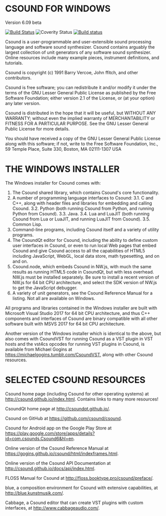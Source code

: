 # CSOUND FOR WINDOWS
Version 6.09 beta

[![Build Status](https://travis-ci.org/csound/csound.svg?branch=develop)](https://travis-ci.org/csound/csound)
![Coverity Status](https://scan.coverity.com/projects/1822/badge.svg)
[![Build status](https://ci.appveyor.com/api/projects/status/1qamc986774rsbjq/branch/develop?svg=true)](https://ci.appveyor.com/project/csound/csound/branch/develop)

Csound is a user-programmable and user-extensible sound processing language and software sound synthesizer. Csound contains arguably the largest collection of unit generators of any software sound synthesizer. Online resources include many example pieces, instrument definitions, and tutorials.

Csound is copyright (c) 1991 Barry Vercoe, John ffitch, and other contributors.

Csound is free software; you can redistribute it and/or modify it under the terms of the GNU Lesser General Public License as published by the Free Software Foundation; either version 2.1 of the License, or (at your option) any later version.

Csound is distributed in the hope that it will be useful, but WITHOUT ANY WARRANTY; without even the implied warranty of MERCHANTABILITY or FITNESS FOR A PARTICULAR PURPOSE. See the GNU Lesser General Public License for more details.

You should have received a copy of the GNU Lesser General Public License along with this software; if not, write to the Free Software Foundation, Inc., 59 Temple Place, Suite 330, Boston, MA 02111-1307 USA

# THE WINDOWS INSTALLER

The Windows installer for Csound comes with:

1. The Csound shared library, which contains Csound's core functionality.
2. A number of programming language interfaces to Csound:
3.1. C and C++, along with header files and libraries for embedding and calling Csound.
3.2. Python (both running Csound from Python, and running Python from Csound).
3.3. Java.
3.4. Lua and LuaJIT (both running Csound from Lua or LuaJIT, and running LuaJIT from Csound).
3.5. Common Lisp.
4. Command-line programs, including Csound itself and a variety of utility programs.
5. The CsoundQt editor for Csound, including the ability to define custom user interfaces in Csound, or even to run local Web pages that embed Csound and give Csound access to all the capabilities of HTML5 including JavaScript, WebGL, local data store, math typesetting, and on and on.
6. Csound.node, which embeds Csound in NW.js, with much the same results as running HTML5 code in CsoundQt, but with less overhead. NW.js must be installed separately. Be sure to install a recent version of NW.js for 64 bit CPU architecture, and select the SDK version of NW.js to get the JavaScript debugger.
7. A variety of unit generators, see the Csound Reference Manual for a listing. Not all are available on Windows.

All programs and libraries contained in the Windows installer are built with Microsoft Visual Studio 2017 for 64 bit CPU architecture, and thus C++ components and interfaces of Csound are binary compatible with all other software built with MSVS 2017 for 64 bit CPU architecture.

Another version of the Windows installer which is identical to the above, but also comes with CsoundVST for running Csound as a VST plugin in VST hosts and the vst4cs opcodes for running VST plugins in Csound, is available from Michael Gogins at https://michaelgogins.tumblr.com/CsoundVST, along with other Csound resources.
    
# SELECTED CSOUND RESOURCES

Csound home page (including Csound for other operating systems) at http://csound.github.io/index.html. Contains links to many more resources!

CsoundQt home page at http://csoundqt.github.io/.

Csound on GitHub at https://github.com/csound/csound.

Csound for Android app on the Google Play Store at https://play.google.com/store/apps/details?id=com.csounds.Csound6&hl=en.

Online version of the Csound Reference Manual at https://gogins.github.io/csound/html/indexframes.html.

Online version of the Csound API Documentation at http://csound.github.io/docs/api/index.html.

FLOSS Manual for Csound at http://floss.booktype.pro/csound/preface/.

blue, a composition environment for Csound with extensive capabilities, at http://blue.kunstmusik.com/.

Cabbage, a Csound editor that can create VST plugins with custom interfaces, at http://www.cabbageaudio.com/.

